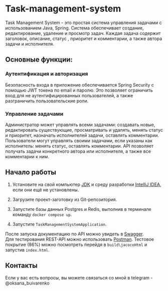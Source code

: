# Task-management-system

Task Management System - это простая система управления задачами с использованием Java, Spring. 
Система обеспечивает создание, редактирование, удаление и просмотр задач. Каждая задача содержит заголовок, описание,
статус , приоритет и комментарии, а также автора задачи и исполнителя. 

## Основные функции:

### Аутентификация и авторизация

Безопасность входа в приложение обеспечивается Spring Security с помощью JWT токена по email и паролю. Это позволяет ограничить вход для 
не аутентифицированных пользователей, а также разграничить пользовательские роли.

### Управление задачами 

Администратор может управлять всеми задачами: создавать новые, редактировать существующие, просматривать и удалять, менять статус и приоритет,
назначать исполнителей задачи, оставлять комментарии.
Пользователи могут управлять своими задачами, если указаны как исполнитель: менять статус, оставлять комментарии.
API позволяет получать задачи конкретного автора или исполнителя, а также все комментарии к ним. 

## Начало работы

1. Установите на свой компьютер [JDK](https://www.oracle.com/cis/java/technologies/downloads/) и среду
разработки [IntelliJ IDEA](https://www.jetbrains.com/ru-ru/idea/download/?section=windows), если они ещё не 
установлены.

2. Загрузите проект-заготовку из Git-репозитория.

3. Запустите базы данных Postgres и Redis, выполнив в терминале команду `docker compose up`.

4. Запустите  `TaskManagementSystemApplication`.

После запуска документацию по API можно увидеть в [Swagger](http://localhost:8080/swagger-ui/index.html).  
Для тестирования REST-API можно использовать [Postman](https://www.postman.com/downloads/).
Тестовое покрытие (86%) можно посмотреть перейдя в `build\jacocoHtml` и запустив `index.html`.

## Контакты
Если у вас есть вопросы, вы можете связаться со мной в telegram - @oksana_buivarenko 
